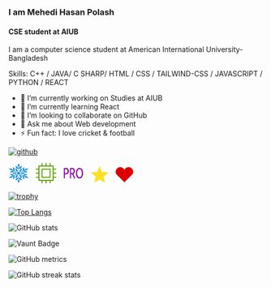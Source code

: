 ### I am Mehedi Hasan Polash
#### CSE student at AIUB

I am a computer science student at American International University-Bangladesh 

Skills: C++ / JAVA/ C SHARP/ HTML / CSS / TAILWIND-CSS / JAVASCRIPT / PYTHON / REACT

- 🔭 I’m currently working on Studies at AIUB 
- 🌱 I’m currently learning React 
- 👯 I’m looking to collaborate on GitHub 
- 💬 Ask me about Web development 
- ⚡ Fun fact: I love cricket & football 

[<img src='https://cdn.jsdelivr.net/npm/simple-icons@3.0.1/icons/github.svg' alt='github' height='40'>](https://github.com/mehedipolash)   

<a href='https://archiveprogram.github.com/'><img src='https://raw.githubusercontent.com/acervenky/animated-github-badges/master/assets/acbadge.gif' width='40' height='40'></a> <a href='https://docs.github.com/en/developers'><img src='https://raw.githubusercontent.com/acervenky/animated-github-badges/master/assets/devbadge.gif' width='40' height='40'></a> <a href='https://github.com/pricing'><img src='https://raw.githubusercontent.com/acervenky/animated-github-badges/master/assets/pro.gif' width='40' height='40'></a> <a href='https://stars.github.com/'><img src='https://raw.githubusercontent.com/acervenky/animated-github-badges/master/assets/starbadge.gif' width='35' height='35'></a> <a href='https://docs.github.com/en/github/supporting-the-open-source-community-with-github-sponsors'><img src='https://raw.githubusercontent.com/acervenky/animated-github-badges/master/assets/sponsorbadge.gif' width='35' height='35'></a> 

[![trophy](https://github-profile-trophy.vercel.app/?username=mehedipolash)](https://github.com/ryo-ma/github-profile-trophy)

[![Top Langs](https://github-readme-stats.vercel.app/api/top-langs/?username=mehedipolash)](https://github.com/anuraghazra/github-readme-stats)

![GitHub stats](https://github-readme-stats.vercel.app/api?username=mehedipolash&show_icons=true&count_private=true)  

![Vaunt Badge](https://api.vaunt.dev/v1/github/entities/mehedipolash/contributions?format=svg&private=true)  

![GitHub metrics](https://metrics.lecoq.io/mehedipolash)  

![GitHub streak stats](https://streak-stats.demolab.com/?user=mehedipolash)  
